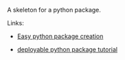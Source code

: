 A skeleton for a python package.

Links:

* [Easy python package creation](http://pythoncentral.io/how-to-create-a-python-package/)

* [deployable python package tutorial](https://gehrcke.de/2014/02/distributing-a-python-command-line-application/)